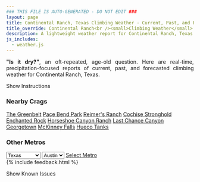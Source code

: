 ```yaml
---
### THIS FILE IS AUTO-GENERATED - DO NOT EDIT ###
layout: page
title: Continental Ranch, Texas Climbing Weather - Current, Past, and Forecasted Report
title_override: Continental Ranch<br /><small>Climbing Weather</small>
description: A lightweight weather report for Continental Ranch, Texas. Optimized for slow internet connections.
js_includes:
  - weather.js
---
```


<section class="measure center lh-copy f5-ns f6 ph2 mv4" style="text-align: justify;">
<strong>"Is it dry?"</strong>, an oft-repeated, age-old question. Here are real-time,
precipitation-focused reports of current, past, and forecasted climbing weather for Continental Ranch, Texas.
</section>

<p id="settings-toggle" class="mw5 b center tc hover-light-red black-70 pointer">Show Instructions</p>
<section id="settings" class="overflow-hidden" style="display:none;">
    <div class="mv2 ph2 center">
        <div class="fn f6 tc pv2">
            <p class="measure lh-copy center"><strong>Show/hide hourly forecasts</strong> by clicking the desired day.</p>
            <hr class="mw5 p0 mv2 o-60 b0 bt b--light-red light-red bg-light-red">
            <p class="measure lh-copy center"><strong>Current and Past conditions</strong> are measured by the nearest weather station. <strong>Forecast conditions</strong> are calculated and polled separately.</p>
            <hr class="mw5 p0 mv2 o-60 b0 bt b--light-red light-red bg-light-red">
            <p class="measure lh-copy center"><strong>Having issues?</strong> Try <a id="clear-cache" class="no-underline relative fancy-link light-red hover-light-red" href="#">clearing the local cache</a>.</p>
            <hr class="mw5 p0 mv2 o-60 b0 bt b--light-red light-red bg-light-red">
            <p class="measure lh-copy center">Weather data sourced from <a class="no-underline fancy-link relative light-red" target="_blank" href="https://www.weather.gov/documentation/services-web-api">weather.gov</a>.</p>
        </div>
    </div>
</section>
<section id="weather" data-crag="continental-ranch-texas" class="mv4-ns mv3 ph2 center"></section>
<section id="nearby" class="tc lh-copy">
  <h3>Nearby Crags</h3>
<a class="nowrap no-underline fancy-link relative light-red mh3" href="/crags/the-greenbelt-texas-weather.html">The Greenbelt</a>
<a class="nowrap no-underline fancy-link relative light-red mh3" href="/crags/pace-bend-park-texas-weather.html">Pace Bend Park</a>
<a class="nowrap no-underline fancy-link relative light-red mh3" href="/crags/reimers-ranch-texas-weather.html">Reimer's Ranch</a>
<a class="nowrap no-underline fancy-link relative light-red mh3" href="/crags/cochise-stronghold-arizona-weather.html">Cochise Stronghold</a>
<a class="nowrap no-underline fancy-link relative light-red mh3" href="/crags/enchanted-rock-texas-weather.html">Enchanted Rock</a>
<a class="nowrap no-underline fancy-link relative light-red mh3" href="/crags/horseshoe-canyon-ranch-arkansas-weather.html">Horseshoe Canyon Ranch</a>
<a class="nowrap no-underline fancy-link relative light-red mh3" href="/crags/last-chance-canyon-new-mexico-weather.html">Last Chance Canyon</a>
<a class="nowrap no-underline fancy-link relative light-red mh3" href="/crags/georgetown-texas-weather.html">Georgetown</a>
<a class="nowrap no-underline fancy-link relative light-red mh3" href="/crags/mckinney-falls-texas-weather.html">McKinney Falls</a>
<a class="nowrap no-underline fancy-link relative light-red mh3" href="/crags/hueco-tanks-texas-weather.html">Hueco Tanks</a>
</section>
<section id="nearby" class="tc lh-copy">
  <h3>Other Metros</h3>
  <select class="ma1 bg-near-white pa2" id="stateSel">
    <option value="Texas" selected>Texas</option>
    <option value="Washington">Washington</option>
    <option value="Colorado">Colorado</option>
    <option value="Tennessee">Tennessee</option>
    <option value="Utah">Utah</option>
    <option value="California">California</option>
  </select>
  <select class="ma1 bg-near-white pa2" id="citySel">
    <option value="Austin" selected>Austin</option>
  </select>
  <a id="selectMetro" class="f6 link dim ph3 pv2 ma1 dib white bg-light-red" href="/crags/austin-texas-weather.html">Select Metro</a>
  <script>
    var states = [];
    states["Texas"] = "Austin"
    states["Washington"] = "Seattle"
    states["Colorado"] = "Denver"
    states["Tennessee"] = "Nashville"
    states["Utah"] = "Salt Lake City"
    states["California"] = "San Francisco|Los Angeles"
  </script>
</section>
{% include feedback.html %}
<p id="issues-toggle" class="mw5 b center tc hover-light-red black-70 pointer">Show Known Issues</p>
<section id="issues" class="overflow-hidden tc f6">
</section>

<script>
  var weekly_EWX_14_74 = {"updated":"2021-09-07T07:04:19+00:00","units":"us","forecastGenerator":"BaselineForecastGenerator","generatedAt":"2021-09-07T08:42:57+00:00","updateTime":"2021-09-07T07:04:19+00:00","validTimes":"2021-09-07T01:00:00+00:00/P8DT6H","elevation":{"value":405.0792,"unitCode":"unit:m"},"periods":[{"number":1,"name":"Overnight","startTime":"2021-09-07T03:00:00-05:00","endTime":"2021-09-07T06:00:00-05:00","isDaytime":false,"temperature":74,"temperatureUnit":"F","temperatureTrend":null,"windSpeed":"5 mph","windDirection":"SE","icon":"https://api.weather.gov/icons/land/night/sct?size=medium","shortForecast":"Partly Cloudy","detailedForecast":"Partly cloudy, with a low around 74. Southeast wind around 5 mph."},{"number":2,"name":"Tuesday","startTime":"2021-09-07T06:00:00-05:00","endTime":"2021-09-07T18:00:00-05:00","isDaytime":true,"temperature":100,"temperatureUnit":"F","temperatureTrend":null,"windSpeed":"5 to 10 mph","windDirection":"SE","icon":"https://api.weather.gov/icons/land/day/hot?size=medium","shortForecast":"Mostly Sunny","detailedForecast":"Mostly sunny, with a high near 100. Southeast wind 5 to 10 mph."},{"number":3,"name":"Tuesday Night","startTime":"2021-09-07T18:00:00-05:00","endTime":"2021-09-08T06:00:00-05:00","isDaytime":false,"temperature":75,"temperatureUnit":"F","temperatureTrend":"rising","windSpeed":"5 to 10 mph","windDirection":"ESE","icon":"https://api.weather.gov/icons/land/night/sct?size=medium","shortForecast":"Partly Cloudy","detailedForecast":"Partly cloudy. Low around 75, with temperatures rising to around 80 overnight. East southeast wind 5 to 10 mph."},{"number":4,"name":"Wednesday","startTime":"2021-09-08T06:00:00-05:00","endTime":"2021-09-08T18:00:00-05:00","isDaytime":true,"temperature":100,"temperatureUnit":"F","temperatureTrend":null,"windSpeed":"5 to 10 mph","windDirection":"ESE","icon":"https://api.weather.gov/icons/land/day/hot?size=medium","shortForecast":"Mostly Sunny","detailedForecast":"Mostly sunny, with a high near 100. East southeast wind 5 to 10 mph."},{"number":5,"name":"Wednesday Night","startTime":"2021-09-08T18:00:00-05:00","endTime":"2021-09-09T06:00:00-05:00","isDaytime":false,"temperature":73,"temperatureUnit":"F","temperatureTrend":null,"windSpeed":"5 to 10 mph","windDirection":"E","icon":"https://api.weather.gov/icons/land/night/few?size=medium","shortForecast":"Mostly Clear","detailedForecast":"Mostly clear, with a low around 73. East wind 5 to 10 mph."},{"number":6,"name":"Thursday","startTime":"2021-09-09T06:00:00-05:00","endTime":"2021-09-09T18:00:00-05:00","isDaytime":true,"temperature":101,"temperatureUnit":"F","temperatureTrend":null,"windSpeed":"5 mph","windDirection":"E","icon":"https://api.weather.gov/icons/land/day/hot?size=medium","shortForecast":"Sunny","detailedForecast":"Sunny, with a high near 101. East wind around 5 mph."},{"number":7,"name":"Thursday Night","startTime":"2021-09-09T18:00:00-05:00","endTime":"2021-09-10T06:00:00-05:00","isDaytime":false,"temperature":72,"temperatureUnit":"F","temperatureTrend":null,"windSpeed":"5 mph","windDirection":"SE","icon":"https://api.weather.gov/icons/land/night/skc?size=medium","shortForecast":"Clear","detailedForecast":"Clear, with a low around 72. Southeast wind around 5 mph."},{"number":8,"name":"Friday","startTime":"2021-09-10T06:00:00-05:00","endTime":"2021-09-10T18:00:00-05:00","isDaytime":true,"temperature":101,"temperatureUnit":"F","temperatureTrend":null,"windSpeed":"5 to 10 mph","windDirection":"SE","icon":"https://api.weather.gov/icons/land/day/hot?size=medium","shortForecast":"Sunny","detailedForecast":"Sunny, with a high near 101. Southeast wind 5 to 10 mph."},{"number":9,"name":"Friday Night","startTime":"2021-09-10T18:00:00-05:00","endTime":"2021-09-11T06:00:00-05:00","isDaytime":false,"temperature":72,"temperatureUnit":"F","temperatureTrend":null,"windSpeed":"5 to 10 mph","windDirection":"SE","icon":"https://api.weather.gov/icons/land/night/skc?size=medium","shortForecast":"Clear","detailedForecast":"Clear, with a low around 72. Southeast wind 5 to 10 mph."},{"number":10,"name":"Saturday","startTime":"2021-09-11T06:00:00-05:00","endTime":"2021-09-11T18:00:00-05:00","isDaytime":true,"temperature":100,"temperatureUnit":"F","temperatureTrend":null,"windSpeed":"10 to 15 mph","windDirection":"SE","icon":"https://api.weather.gov/icons/land/day/hot?size=medium","shortForecast":"Sunny","detailedForecast":"Sunny, with a high near 100."},{"number":11,"name":"Saturday Night","startTime":"2021-09-11T18:00:00-05:00","endTime":"2021-09-12T06:00:00-05:00","isDaytime":false,"temperature":72,"temperatureUnit":"F","temperatureTrend":null,"windSpeed":"10 to 15 mph","windDirection":"SE","icon":"https://api.weather.gov/icons/land/night/skc?size=medium","shortForecast":"Clear","detailedForecast":"Clear, with a low around 72."},{"number":12,"name":"Sunday","startTime":"2021-09-12T06:00:00-05:00","endTime":"2021-09-12T18:00:00-05:00","isDaytime":true,"temperature":97,"temperatureUnit":"F","temperatureTrend":null,"windSpeed":"10 mph","windDirection":"SE","icon":"https://api.weather.gov/icons/land/day/skc?size=medium","shortForecast":"Sunny","detailedForecast":"Sunny, with a high near 97."},{"number":13,"name":"Sunday Night","startTime":"2021-09-12T18:00:00-05:00","endTime":"2021-09-13T06:00:00-05:00","isDaytime":false,"temperature":73,"temperatureUnit":"F","temperatureTrend":null,"windSpeed":"10 to 15 mph","windDirection":"SE","icon":"https://api.weather.gov/icons/land/night/few?size=medium","shortForecast":"Mostly Clear","detailedForecast":"Mostly clear, with a low around 73."},{"number":14,"name":"Monday","startTime":"2021-09-13T06:00:00-05:00","endTime":"2021-09-13T18:00:00-05:00","isDaytime":true,"temperature":95,"temperatureUnit":"F","temperatureTrend":null,"windSpeed":"5 to 15 mph","windDirection":"SE","icon":"https://api.weather.gov/icons/land/day/few?size=medium","shortForecast":"Sunny","detailedForecast":"Sunny, with a high near 95."}]}
  var hourly_EWX_14_74 = {"@context":["https://geojson.org/geojson-ld/geojson-context.jsonld",{"@version":"1.1","wx":"https://api.weather.gov/ontology#","geo":"http://www.opengis.net/ont/geosparql#","unit":"http://codes.wmo.int/common/unit/","@vocab":"https://api.weather.gov/ontology#"}],"type":"Feature","geometry":{"type":"Polygon","coordinates":[[[-101.4416929,29.8089287],[-101.4404477,29.7862003],[-101.414287,29.787277500000002],[-101.41552730000001,29.810006],[-101.4416929,29.8089287]]]},"properties":{"updated":"2021-09-07T07:04:19+00:00","units":"us","forecastGenerator":"HourlyForecastGenerator","generatedAt":"2021-09-07T08:42:58+00:00","updateTime":"2021-09-07T07:04:19+00:00","validTimes":"2021-09-07T01:00:00+00:00/P8DT6H","elevation":{"value":405.0792,"unitCode":"unit:m"},"periods":[{"number":1,"name":"","startTime":"2021-09-07T03:00:00-05:00","endTime":"2021-09-07T04:00:00-05:00","isDaytime":false,"temperature":79,"temperatureUnit":"F","temperatureTrend":null,"windSpeed":"5 mph","windDirection":"SE","icon":"https://api.weather.gov/icons/land/night/sct?size=small","shortForecast":"Partly Cloudy","detailedForecast":""},{"number":2,"name":"","startTime":"2021-09-07T04:00:00-05:00","endTime":"2021-09-07T05:00:00-05:00","isDaytime":false,"temperature":78,"temperatureUnit":"F","temperatureTrend":null,"windSpeed":"5 mph","windDirection":"SE","icon":"https://api.weather.gov/icons/land/night/sct?size=small","shortForecast":"Partly Cloudy","detailedForecast":""},{"number":3,"name":"","startTime":"2021-09-07T05:00:00-05:00","endTime":"2021-09-07T06:00:00-05:00","isDaytime":false,"temperature":76,"temperatureUnit":"F","temperatureTrend":null,"windSpeed":"5 mph","windDirection":"ESE","icon":"https://api.weather.gov/icons/land/night/sct?size=small","shortForecast":"Partly Cloudy","detailedForecast":""},{"number":4,"name":"","startTime":"2021-09-07T06:00:00-05:00","endTime":"2021-09-07T07:00:00-05:00","isDaytime":true,"temperature":75,"temperatureUnit":"F","temperatureTrend":null,"windSpeed":"5 mph","windDirection":"E","icon":"https://api.weather.gov/icons/land/day/sct?size=small","shortForecast":"Mostly Sunny","detailedForecast":""},{"number":5,"name":"","startTime":"2021-09-07T07:00:00-05:00","endTime":"2021-09-07T08:00:00-05:00","isDaytime":true,"temperature":75,"temperatureUnit":"F","temperatureTrend":null,"windSpeed":"5 mph","windDirection":"E","icon":"https://api.weather.gov/icons/land/day/sct?size=small","shortForecast":"Mostly Sunny","detailedForecast":""},{"number":6,"name":"","startTime":"2021-09-07T08:00:00-05:00","endTime":"2021-09-07T09:00:00-05:00","isDaytime":true,"temperature":74,"temperatureUnit":"F","temperatureTrend":null,"windSpeed":"5 mph","windDirection":"E","icon":"https://api.weather.gov/icons/land/day/sct?size=small","shortForecast":"Mostly Sunny","detailedForecast":""},{"number":7,"name":"","startTime":"2021-09-07T09:00:00-05:00","endTime":"2021-09-07T10:00:00-05:00","isDaytime":true,"temperature":78,"temperatureUnit":"F","temperatureTrend":null,"windSpeed":"10 mph","windDirection":"SE","icon":"https://api.weather.gov/icons/land/day/sct?size=small","shortForecast":"Mostly Sunny","detailedForecast":""},{"number":8,"name":"","startTime":"2021-09-07T10:00:00-05:00","endTime":"2021-09-07T11:00:00-05:00","isDaytime":true,"temperature":84,"temperatureUnit":"F","temperatureTrend":null,"windSpeed":"5 mph","windDirection":"SE","icon":"https://api.weather.gov/icons/land/day/sct?size=small","shortForecast":"Mostly Sunny","detailedForecast":""},{"number":9,"name":"","startTime":"2021-09-07T11:00:00-05:00","endTime":"2021-09-07T12:00:00-05:00","isDaytime":true,"temperature":87,"temperatureUnit":"F","temperatureTrend":null,"windSpeed":"5 mph","windDirection":"SSE","icon":"https://api.weather.gov/icons/land/day/sct?size=small","shortForecast":"Mostly Sunny","detailedForecast":""},{"number":10,"name":"","startTime":"2021-09-07T12:00:00-05:00","endTime":"2021-09-07T13:00:00-05:00","isDaytime":true,"temperature":91,"temperatureUnit":"F","temperatureTrend":null,"windSpeed":"5 mph","windDirection":"SSE","icon":"https://api.weather.gov/icons/land/day/few?size=small","shortForecast":"Sunny","detailedForecast":""},{"number":11,"name":"","startTime":"2021-09-07T13:00:00-05:00","endTime":"2021-09-07T14:00:00-05:00","isDaytime":true,"temperature":94,"temperatureUnit":"F","temperatureTrend":null,"windSpeed":"10 mph","windDirection":"SSE","icon":"https://api.weather.gov/icons/land/day/few?size=small","shortForecast":"Sunny","detailedForecast":""},{"number":12,"name":"","startTime":"2021-09-07T14:00:00-05:00","endTime":"2021-09-07T15:00:00-05:00","isDaytime":true,"temperature":97,"temperatureUnit":"F","temperatureTrend":null,"windSpeed":"10 mph","windDirection":"SE","icon":"https://api.weather.gov/icons/land/day/few?size=small","shortForecast":"Sunny","detailedForecast":""},{"number":13,"name":"","startTime":"2021-09-07T15:00:00-05:00","endTime":"2021-09-07T16:00:00-05:00","isDaytime":true,"temperature":98,"temperatureUnit":"F","temperatureTrend":null,"windSpeed":"10 mph","windDirection":"SE","icon":"https://api.weather.gov/icons/land/day/sct?size=small","shortForecast":"Mostly Sunny","detailedForecast":""},{"number":14,"name":"","startTime":"2021-09-07T16:00:00-05:00","endTime":"2021-09-07T17:00:00-05:00","isDaytime":true,"temperature":99,"temperatureUnit":"F","temperatureTrend":null,"windSpeed":"10 mph","windDirection":"SE","icon":"https://api.weather.gov/icons/land/day/hot?size=small","shortForecast":"Mostly Sunny","detailedForecast":""},{"number":15,"name":"","startTime":"2021-09-07T17:00:00-05:00","endTime":"2021-09-07T18:00:00-05:00","isDaytime":true,"temperature":98,"temperatureUnit":"F","temperatureTrend":null,"windSpeed":"10 mph","windDirection":"SE","icon":"https://api.weather.gov/icons/land/day/few?size=small","shortForecast":"Sunny","detailedForecast":""},{"number":16,"name":"","startTime":"2021-09-07T18:00:00-05:00","endTime":"2021-09-07T19:00:00-05:00","isDaytime":false,"temperature":98,"temperatureUnit":"F","temperatureTrend":null,"windSpeed":"10 mph","windDirection":"SE","icon":"https://api.weather.gov/icons/land/night/few?size=small","shortForecast":"Mostly Clear","detailedForecast":""},{"number":17,"name":"","startTime":"2021-09-07T19:00:00-05:00","endTime":"2021-09-07T20:00:00-05:00","isDaytime":false,"temperature":97,"temperatureUnit":"F","temperatureTrend":null,"windSpeed":"10 mph","windDirection":"SE","icon":"https://api.weather.gov/icons/land/night/sct?size=small","shortForecast":"Partly Cloudy","detailedForecast":""},{"number":18,"name":"","startTime":"2021-09-07T20:00:00-05:00","endTime":"2021-09-07T21:00:00-05:00","isDaytime":false,"temperature":95,"temperatureUnit":"F","temperatureTrend":null,"windSpeed":"10 mph","windDirection":"ESE","icon":"https://api.weather.gov/icons/land/night/sct?size=small","shortForecast":"Partly Cloudy","detailedForecast":""},{"number":19,"name":"","startTime":"2021-09-07T21:00:00-05:00","endTime":"2021-09-07T22:00:00-05:00","isDaytime":false,"temperature":92,"temperatureUnit":"F","temperatureTrend":null,"windSpeed":"5 mph","windDirection":"E","icon":"https://api.weather.gov/icons/land/night/sct?size=small","shortForecast":"Partly Cloudy","detailedForecast":""},{"number":20,"name":"","startTime":"2021-09-07T22:00:00-05:00","endTime":"2021-09-07T23:00:00-05:00","isDaytime":false,"temperature":91,"temperatureUnit":"F","temperatureTrend":null,"windSpeed":"5 mph","windDirection":"ESE","icon":"https://api.weather.gov/icons/land/night/sct?size=small","shortForecast":"Partly Cloudy","detailedForecast":""},{"number":21,"name":"","startTime":"2021-09-07T23:00:00-05:00","endTime":"2021-09-08T00:00:00-05:00","isDaytime":false,"temperature":89,"temperatureUnit":"F","temperatureTrend":null,"windSpeed":"5 mph","windDirection":"SE","icon":"https://api.weather.gov/icons/land/night/sct?size=small","shortForecast":"Partly Cloudy","detailedForecast":""},{"number":22,"name":"","startTime":"2021-09-08T00:00:00-05:00","endTime":"2021-09-08T01:00:00-05:00","isDaytime":false,"temperature":87,"temperatureUnit":"F","temperatureTrend":null,"windSpeed":"5 mph","windDirection":"ESE","icon":"https://api.weather.gov/icons/land/night/sct?size=small","shortForecast":"Partly Cloudy","detailedForecast":""},{"number":23,"name":"","startTime":"2021-09-08T01:00:00-05:00","endTime":"2021-09-08T02:00:00-05:00","isDaytime":false,"temperature":86,"temperatureUnit":"F","temperatureTrend":null,"windSpeed":"5 mph","windDirection":"ESE","icon":"https://api.weather.gov/icons/land/night/sct?size=small","shortForecast":"Partly Cloudy","detailedForecast":""},{"number":24,"name":"","startTime":"2021-09-08T02:00:00-05:00","endTime":"2021-09-08T03:00:00-05:00","isDaytime":false,"temperature":84,"temperatureUnit":"F","temperatureTrend":null,"windSpeed":"5 mph","windDirection":"ESE","icon":"https://api.weather.gov/icons/land/night/sct?size=small","shortForecast":"Partly Cloudy","detailedForecast":""},{"number":25,"name":"","startTime":"2021-09-08T03:00:00-05:00","endTime":"2021-09-08T04:00:00-05:00","isDaytime":false,"temperature":82,"temperatureUnit":"F","temperatureTrend":null,"windSpeed":"5 mph","windDirection":"ESE","icon":"https://api.weather.gov/icons/land/night/sct?size=small","shortForecast":"Partly Cloudy","detailedForecast":""},{"number":26,"name":"","startTime":"2021-09-08T04:00:00-05:00","endTime":"2021-09-08T05:00:00-05:00","isDaytime":false,"temperature":81,"temperatureUnit":"F","temperatureTrend":null,"windSpeed":"5 mph","windDirection":"E","icon":"https://api.weather.gov/icons/land/night/sct?size=small","shortForecast":"Partly Cloudy","detailedForecast":""},{"number":27,"name":"","startTime":"2021-09-08T05:00:00-05:00","endTime":"2021-09-08T06:00:00-05:00","isDaytime":false,"temperature":80,"temperatureUnit":"F","temperatureTrend":null,"windSpeed":"5 mph","windDirection":"E","icon":"https://api.weather.gov/icons/land/night/sct?size=small","shortForecast":"Partly Cloudy","detailedForecast":""},{"number":28,"name":"","startTime":"2021-09-08T06:00:00-05:00","endTime":"2021-09-08T07:00:00-05:00","isDaytime":true,"temperature":78,"temperatureUnit":"F","temperatureTrend":null,"windSpeed":"5 mph","windDirection":"E","icon":"https://api.weather.gov/icons/land/day/bkn?size=small","shortForecast":"Partly Sunny","detailedForecast":""},{"number":29,"name":"","startTime":"2021-09-08T07:00:00-05:00","endTime":"2021-09-08T08:00:00-05:00","isDaytime":true,"temperature":77,"temperatureUnit":"F","temperatureTrend":null,"windSpeed":"5 mph","windDirection":"E","icon":"https://api.weather.gov/icons/land/day/bkn?size=small","shortForecast":"Partly Sunny","detailedForecast":""},{"number":30,"name":"","startTime":"2021-09-08T08:00:00-05:00","endTime":"2021-09-08T09:00:00-05:00","isDaytime":true,"temperature":76,"temperatureUnit":"F","temperatureTrend":null,"windSpeed":"5 mph","windDirection":"E","icon":"https://api.weather.gov/icons/land/day/bkn?size=small","shortForecast":"Partly Sunny","detailedForecast":""},{"number":31,"name":"","startTime":"2021-09-08T09:00:00-05:00","endTime":"2021-09-08T10:00:00-05:00","isDaytime":true,"temperature":80,"temperatureUnit":"F","temperatureTrend":null,"windSpeed":"5 mph","windDirection":"ESE","icon":"https://api.weather.gov/icons/land/day/sct?size=small","shortForecast":"Mostly Sunny","detailedForecast":""},{"number":32,"name":"","startTime":"2021-09-08T10:00:00-05:00","endTime":"2021-09-08T11:00:00-05:00","isDaytime":true,"temperature":86,"temperatureUnit":"F","temperatureTrend":null,"windSpeed":"5 mph","windDirection":"SE","icon":"https://api.weather.gov/icons/land/day/few?size=small","shortForecast":"Sunny","detailedForecast":""},{"number":33,"name":"","startTime":"2021-09-08T11:00:00-05:00","endTime":"2021-09-08T12:00:00-05:00","isDaytime":true,"temperature":90,"temperatureUnit":"F","temperatureTrend":null,"windSpeed":"5 mph","windDirection":"SE","icon":"https://api.weather.gov/icons/land/day/few?size=small","shortForecast":"Sunny","detailedForecast":""},{"number":34,"name":"","startTime":"2021-09-08T12:00:00-05:00","endTime":"2021-09-08T13:00:00-05:00","isDaytime":true,"temperature":93,"temperatureUnit":"F","temperatureTrend":null,"windSpeed":"5 mph","windDirection":"E","icon":"https://api.weather.gov/icons/land/day/few?size=small","shortForecast":"Sunny","detailedForecast":""},{"number":35,"name":"","startTime":"2021-09-08T13:00:00-05:00","endTime":"2021-09-08T14:00:00-05:00","isDaytime":true,"temperature":95,"temperatureUnit":"F","temperatureTrend":null,"windSpeed":"5 mph","windDirection":"E","icon":"https://api.weather.gov/icons/land/day/few?size=small","shortForecast":"Sunny","detailedForecast":""},{"number":36,"name":"","startTime":"2021-09-08T14:00:00-05:00","endTime":"2021-09-08T15:00:00-05:00","isDaytime":true,"temperature":97,"temperatureUnit":"F","temperatureTrend":null,"windSpeed":"5 mph","windDirection":"E","icon":"https://api.weather.gov/icons/land/day/few?size=small","shortForecast":"Sunny","detailedForecast":""},{"number":37,"name":"","startTime":"2021-09-08T15:00:00-05:00","endTime":"2021-09-08T16:00:00-05:00","isDaytime":true,"temperature":99,"temperatureUnit":"F","temperatureTrend":null,"windSpeed":"5 mph","windDirection":"E","icon":"https://api.weather.gov/icons/land/day/hot?size=small","shortForecast":"Sunny","detailedForecast":""},{"number":38,"name":"","startTime":"2021-09-08T16:00:00-05:00","endTime":"2021-09-08T17:00:00-05:00","isDaytime":true,"temperature":99,"temperatureUnit":"F","temperatureTrend":null,"windSpeed":"10 mph","windDirection":"E","icon":"https://api.weather.gov/icons/land/day/hot?size=small","shortForecast":"Sunny","detailedForecast":""},{"number":39,"name":"","startTime":"2021-09-08T17:00:00-05:00","endTime":"2021-09-08T18:00:00-05:00","isDaytime":true,"temperature":99,"temperatureUnit":"F","temperatureTrend":null,"windSpeed":"10 mph","windDirection":"E","icon":"https://api.weather.gov/icons/land/day/hot?size=small","shortForecast":"Sunny","detailedForecast":""},{"number":40,"name":"","startTime":"2021-09-08T18:00:00-05:00","endTime":"2021-09-08T19:00:00-05:00","isDaytime":false,"temperature":98,"temperatureUnit":"F","temperatureTrend":null,"windSpeed":"10 mph","windDirection":"E","icon":"https://api.weather.gov/icons/land/night/sct?size=small","shortForecast":"Partly Cloudy","detailedForecast":""},{"number":41,"name":"","startTime":"2021-09-08T19:00:00-05:00","endTime":"2021-09-08T20:00:00-05:00","isDaytime":false,"temperature":97,"temperatureUnit":"F","temperatureTrend":null,"windSpeed":"10 mph","windDirection":"E","icon":"https://api.weather.gov/icons/land/night/few?size=small","shortForecast":"Mostly Clear","detailedForecast":""},{"number":42,"name":"","startTime":"2021-09-08T20:00:00-05:00","endTime":"2021-09-08T21:00:00-05:00","isDaytime":false,"temperature":95,"temperatureUnit":"F","temperatureTrend":null,"windSpeed":"5 mph","windDirection":"E","icon":"https://api.weather.gov/icons/land/night/few?size=small","shortForecast":"Mostly Clear","detailedForecast":""},{"number":43,"name":"","startTime":"2021-09-08T21:00:00-05:00","endTime":"2021-09-08T22:00:00-05:00","isDaytime":false,"temperature":92,"temperatureUnit":"F","temperatureTrend":null,"windSpeed":"5 mph","windDirection":"ESE","icon":"https://api.weather.gov/icons/land/night/few?size=small","shortForecast":"Mostly Clear","detailedForecast":""},{"number":44,"name":"","startTime":"2021-09-08T22:00:00-05:00","endTime":"2021-09-08T23:00:00-05:00","isDaytime":false,"temperature":90,"temperatureUnit":"F","temperatureTrend":null,"windSpeed":"5 mph","windDirection":"ESE","icon":"https://api.weather.gov/icons/land/night/few?size=small","shortForecast":"Mostly Clear","detailedForecast":""},{"number":45,"name":"","startTime":"2021-09-08T23:00:00-05:00","endTime":"2021-09-09T00:00:00-05:00","isDaytime":false,"temperature":88,"temperatureUnit":"F","temperatureTrend":null,"windSpeed":"5 mph","windDirection":"ESE","icon":"https://api.weather.gov/icons/land/night/few?size=small","shortForecast":"Mostly Clear","detailedForecast":""},{"number":46,"name":"","startTime":"2021-09-09T00:00:00-05:00","endTime":"2021-09-09T01:00:00-05:00","isDaytime":false,"temperature":86,"temperatureUnit":"F","temperatureTrend":null,"windSpeed":"5 mph","windDirection":"E","icon":"https://api.weather.gov/icons/land/night/few?size=small","shortForecast":"Mostly Clear","detailedForecast":""},{"number":47,"name":"","startTime":"2021-09-09T01:00:00-05:00","endTime":"2021-09-09T02:00:00-05:00","isDaytime":false,"temperature":85,"temperatureUnit":"F","temperatureTrend":null,"windSpeed":"5 mph","windDirection":"E","icon":"https://api.weather.gov/icons/land/night/few?size=small","shortForecast":"Mostly Clear","detailedForecast":""},{"number":48,"name":"","startTime":"2021-09-09T02:00:00-05:00","endTime":"2021-09-09T03:00:00-05:00","isDaytime":false,"temperature":83,"temperatureUnit":"F","temperatureTrend":null,"windSpeed":"5 mph","windDirection":"E","icon":"https://api.weather.gov/icons/land/night/few?size=small","shortForecast":"Mostly Clear","detailedForecast":""},{"number":49,"name":"","startTime":"2021-09-09T03:00:00-05:00","endTime":"2021-09-09T04:00:00-05:00","isDaytime":false,"temperature":81,"temperatureUnit":"F","temperatureTrend":null,"windSpeed":"5 mph","windDirection":"E","icon":"https://api.weather.gov/icons/land/night/few?size=small","shortForecast":"Mostly Clear","detailedForecast":""},{"number":50,"name":"","startTime":"2021-09-09T04:00:00-05:00","endTime":"2021-09-09T05:00:00-05:00","isDaytime":false,"temperature":79,"temperatureUnit":"F","temperatureTrend":null,"windSpeed":"5 mph","windDirection":"E","icon":"https://api.weather.gov/icons/land/night/few?size=small","shortForecast":"Mostly Clear","detailedForecast":""},{"number":51,"name":"","startTime":"2021-09-09T05:00:00-05:00","endTime":"2021-09-09T06:00:00-05:00","isDaytime":false,"temperature":77,"temperatureUnit":"F","temperatureTrend":null,"windSpeed":"5 mph","windDirection":"E","icon":"https://api.weather.gov/icons/land/night/few?size=small","shortForecast":"Mostly Clear","detailedForecast":""},{"number":52,"name":"","startTime":"2021-09-09T06:00:00-05:00","endTime":"2021-09-09T07:00:00-05:00","isDaytime":true,"temperature":75,"temperatureUnit":"F","temperatureTrend":null,"windSpeed":"5 mph","windDirection":"E","icon":"https://api.weather.gov/icons/land/day/few?size=small","shortForecast":"Sunny","detailedForecast":""},{"number":53,"name":"","startTime":"2021-09-09T07:00:00-05:00","endTime":"2021-09-09T08:00:00-05:00","isDaytime":true,"temperature":74,"temperatureUnit":"F","temperatureTrend":null,"windSpeed":"5 mph","windDirection":"ENE","icon":"https://api.weather.gov/icons/land/day/few?size=small","shortForecast":"Sunny","detailedForecast":""},{"number":54,"name":"","startTime":"2021-09-09T08:00:00-05:00","endTime":"2021-09-09T09:00:00-05:00","isDaytime":true,"temperature":75,"temperatureUnit":"F","temperatureTrend":null,"windSpeed":"5 mph","windDirection":"E","icon":"https://api.weather.gov/icons/land/day/few?size=small","shortForecast":"Sunny","detailedForecast":""},{"number":55,"name":"","startTime":"2021-09-09T09:00:00-05:00","endTime":"2021-09-09T10:00:00-05:00","isDaytime":true,"temperature":79,"temperatureUnit":"F","temperatureTrend":null,"windSpeed":"5 mph","windDirection":"E","icon":"https://api.weather.gov/icons/land/day/skc?size=small","shortForecast":"Sunny","detailedForecast":""},{"number":56,"name":"","startTime":"2021-09-09T10:00:00-05:00","endTime":"2021-09-09T11:00:00-05:00","isDaytime":true,"temperature":82,"temperatureUnit":"F","temperatureTrend":null,"windSpeed":"5 mph","windDirection":"E","icon":"https://api.weather.gov/icons/land/day/skc?size=small","shortForecast":"Sunny","detailedForecast":""},{"number":57,"name":"","startTime":"2021-09-09T11:00:00-05:00","endTime":"2021-09-09T12:00:00-05:00","isDaytime":true,"temperature":87,"temperatureUnit":"F","temperatureTrend":null,"windSpeed":"5 mph","windDirection":"ESE","icon":"https://api.weather.gov/icons/land/day/skc?size=small","shortForecast":"Sunny","detailedForecast":""},{"number":58,"name":"","startTime":"2021-09-09T12:00:00-05:00","endTime":"2021-09-09T13:00:00-05:00","isDaytime":true,"temperature":92,"temperatureUnit":"F","temperatureTrend":null,"windSpeed":"5 mph","windDirection":"ESE","icon":"https://api.weather.gov/icons/land/day/skc?size=small","shortForecast":"Sunny","detailedForecast":""},{"number":59,"name":"","startTime":"2021-09-09T13:00:00-05:00","endTime":"2021-09-09T14:00:00-05:00","isDaytime":true,"temperature":96,"temperatureUnit":"F","temperatureTrend":null,"windSpeed":"5 mph","windDirection":"ESE","icon":"https://api.weather.gov/icons/land/day/skc?size=small","shortForecast":"Sunny","detailedForecast":""},{"number":60,"name":"","startTime":"2021-09-09T14:00:00-05:00","endTime":"2021-09-09T15:00:00-05:00","isDaytime":true,"temperature":99,"temperatureUnit":"F","temperatureTrend":null,"windSpeed":"5 mph","windDirection":"ESE","icon":"https://api.weather.gov/icons/land/day/hot?size=small","shortForecast":"Sunny","detailedForecast":""},{"number":61,"name":"","startTime":"2021-09-09T15:00:00-05:00","endTime":"2021-09-09T16:00:00-05:00","isDaytime":true,"temperature":100,"temperatureUnit":"F","temperatureTrend":null,"windSpeed":"5 mph","windDirection":"ESE","icon":"https://api.weather.gov/icons/land/day/hot?size=small","shortForecast":"Sunny","detailedForecast":""},{"number":62,"name":"","startTime":"2021-09-09T16:00:00-05:00","endTime":"2021-09-09T17:00:00-05:00","isDaytime":true,"temperature":100,"temperatureUnit":"F","temperatureTrend":null,"windSpeed":"5 mph","windDirection":"ESE","icon":"https://api.weather.gov/icons/land/day/hot?size=small","shortForecast":"Sunny","detailedForecast":""},{"number":63,"name":"","startTime":"2021-09-09T17:00:00-05:00","endTime":"2021-09-09T18:00:00-05:00","isDaytime":true,"temperature":101,"temperatureUnit":"F","temperatureTrend":null,"windSpeed":"5 mph","windDirection":"ESE","icon":"https://api.weather.gov/icons/land/day/hot?size=small","shortForecast":"Sunny","detailedForecast":""},{"number":64,"name":"","startTime":"2021-09-09T18:00:00-05:00","endTime":"2021-09-09T19:00:00-05:00","isDaytime":false,"temperature":100,"temperatureUnit":"F","temperatureTrend":null,"windSpeed":"5 mph","windDirection":"ESE","icon":"https://api.weather.gov/icons/land/night/skc?size=small","shortForecast":"Clear","detailedForecast":""},{"number":65,"name":"","startTime":"2021-09-09T19:00:00-05:00","endTime":"2021-09-09T20:00:00-05:00","isDaytime":false,"temperature":98,"temperatureUnit":"F","temperatureTrend":null,"windSpeed":"5 mph","windDirection":"ESE","icon":"https://api.weather.gov/icons/land/night/skc?size=small","shortForecast":"Clear","detailedForecast":""},{"number":66,"name":"","startTime":"2021-09-09T20:00:00-05:00","endTime":"2021-09-09T21:00:00-05:00","isDaytime":false,"temperature":96,"temperatureUnit":"F","temperatureTrend":null,"windSpeed":"5 mph","windDirection":"ESE","icon":"https://api.weather.gov/icons/land/night/skc?size=small","shortForecast":"Clear","detailedForecast":""},{"number":67,"name":"","startTime":"2021-09-09T21:00:00-05:00","endTime":"2021-09-09T22:00:00-05:00","isDaytime":false,"temperature":94,"temperatureUnit":"F","temperatureTrend":null,"windSpeed":"5 mph","windDirection":"ESE","icon":"https://api.weather.gov/icons/land/night/skc?size=small","shortForecast":"Clear","detailedForecast":""},{"number":68,"name":"","startTime":"2021-09-09T22:00:00-05:00","endTime":"2021-09-09T23:00:00-05:00","isDaytime":false,"temperature":91,"temperatureUnit":"F","temperatureTrend":null,"windSpeed":"5 mph","windDirection":"ESE","icon":"https://api.weather.gov/icons/land/night/few?size=small","shortForecast":"Mostly Clear","detailedForecast":""},{"number":69,"name":"","startTime":"2021-09-09T23:00:00-05:00","endTime":"2021-09-10T00:00:00-05:00","isDaytime":false,"temperature":89,"temperatureUnit":"F","temperatureTrend":null,"windSpeed":"5 mph","windDirection":"ESE","icon":"https://api.weather.gov/icons/land/night/few?size=small","shortForecast":"Mostly Clear","detailedForecast":""},{"number":70,"name":"","startTime":"2021-09-10T00:00:00-05:00","endTime":"2021-09-10T01:00:00-05:00","isDaytime":false,"temperature":87,"temperatureUnit":"F","temperatureTrend":null,"windSpeed":"5 mph","windDirection":"SE","icon":"https://api.weather.gov/icons/land/night/skc?size=small","shortForecast":"Clear","detailedForecast":""},{"number":71,"name":"","startTime":"2021-09-10T01:00:00-05:00","endTime":"2021-09-10T02:00:00-05:00","isDaytime":false,"temperature":84,"temperatureUnit":"F","temperatureTrend":null,"windSpeed":"5 mph","windDirection":"SE","icon":"https://api.weather.gov/icons/land/night/skc?size=small","shortForecast":"Clear","detailedForecast":""},{"number":72,"name":"","startTime":"2021-09-10T02:00:00-05:00","endTime":"2021-09-10T03:00:00-05:00","isDaytime":false,"temperature":82,"temperatureUnit":"F","temperatureTrend":null,"windSpeed":"5 mph","windDirection":"SE","icon":"https://api.weather.gov/icons/land/night/skc?size=small","shortForecast":"Clear","detailedForecast":""},{"number":73,"name":"","startTime":"2021-09-10T03:00:00-05:00","endTime":"2021-09-10T04:00:00-05:00","isDaytime":false,"temperature":80,"temperatureUnit":"F","temperatureTrend":null,"windSpeed":"5 mph","windDirection":"SE","icon":"https://api.weather.gov/icons/land/night/skc?size=small","shortForecast":"Clear","detailedForecast":""},{"number":74,"name":"","startTime":"2021-09-10T04:00:00-05:00","endTime":"2021-09-10T05:00:00-05:00","isDaytime":false,"temperature":79,"temperatureUnit":"F","temperatureTrend":null,"windSpeed":"5 mph","windDirection":"SE","icon":"https://api.weather.gov/icons/land/night/skc?size=small","shortForecast":"Clear","detailedForecast":""},{"number":75,"name":"","startTime":"2021-09-10T05:00:00-05:00","endTime":"2021-09-10T06:00:00-05:00","isDaytime":false,"temperature":76,"temperatureUnit":"F","temperatureTrend":null,"windSpeed":"5 mph","windDirection":"SE","icon":"https://api.weather.gov/icons/land/night/skc?size=small","shortForecast":"Clear","detailedForecast":""},{"number":76,"name":"","startTime":"2021-09-10T06:00:00-05:00","endTime":"2021-09-10T07:00:00-05:00","isDaytime":true,"temperature":74,"temperatureUnit":"F","temperatureTrend":null,"windSpeed":"5 mph","windDirection":"ESE","icon":"https://api.weather.gov/icons/land/day/skc?size=small","shortForecast":"Sunny","detailedForecast":""},{"number":77,"name":"","startTime":"2021-09-10T07:00:00-05:00","endTime":"2021-09-10T08:00:00-05:00","isDaytime":true,"temperature":73,"temperatureUnit":"F","temperatureTrend":null,"windSpeed":"5 mph","windDirection":"ESE","icon":"https://api.weather.gov/icons/land/day/skc?size=small","shortForecast":"Sunny","detailedForecast":""},{"number":78,"name":"","startTime":"2021-09-10T08:00:00-05:00","endTime":"2021-09-10T09:00:00-05:00","isDaytime":true,"temperature":74,"temperatureUnit":"F","temperatureTrend":null,"windSpeed":"5 mph","windDirection":"ESE","icon":"https://api.weather.gov/icons/land/day/skc?size=small","shortForecast":"Sunny","detailedForecast":""},{"number":79,"name":"","startTime":"2021-09-10T09:00:00-05:00","endTime":"2021-09-10T10:00:00-05:00","isDaytime":true,"temperature":76,"temperatureUnit":"F","temperatureTrend":null,"windSpeed":"5 mph","windDirection":"SE","icon":"https://api.weather.gov/icons/land/day/skc?size=small","shortForecast":"Sunny","detailedForecast":""},{"number":80,"name":"","startTime":"2021-09-10T10:00:00-05:00","endTime":"2021-09-10T11:00:00-05:00","isDaytime":true,"temperature":80,"temperatureUnit":"F","temperatureTrend":null,"windSpeed":"5 mph","windDirection":"SE","icon":"https://api.weather.gov/icons/land/day/skc?size=small","shortForecast":"Sunny","detailedForecast":""},{"number":81,"name":"","startTime":"2021-09-10T11:00:00-05:00","endTime":"2021-09-10T12:00:00-05:00","isDaytime":true,"temperature":85,"temperatureUnit":"F","temperatureTrend":null,"windSpeed":"5 mph","windDirection":"SSE","icon":"https://api.weather.gov/icons/land/day/skc?size=small","shortForecast":"Sunny","detailedForecast":""},{"number":82,"name":"","startTime":"2021-09-10T12:00:00-05:00","endTime":"2021-09-10T13:00:00-05:00","isDaytime":true,"temperature":92,"temperatureUnit":"F","temperatureTrend":null,"windSpeed":"5 mph","windDirection":"SSE","icon":"https://api.weather.gov/icons/land/day/skc?size=small","shortForecast":"Sunny","detailedForecast":""},{"number":83,"name":"","startTime":"2021-09-10T13:00:00-05:00","endTime":"2021-09-10T14:00:00-05:00","isDaytime":true,"temperature":97,"temperatureUnit":"F","temperatureTrend":null,"windSpeed":"5 mph","windDirection":"SSE","icon":"https://api.weather.gov/icons/land/day/skc?size=small","shortForecast":"Sunny","detailedForecast":""},{"number":84,"name":"","startTime":"2021-09-10T14:00:00-05:00","endTime":"2021-09-10T15:00:00-05:00","isDaytime":true,"temperature":99,"temperatureUnit":"F","temperatureTrend":null,"windSpeed":"5 mph","windDirection":"SSE","icon":"https://api.weather.gov/icons/land/day/hot?size=small","shortForecast":"Sunny","detailedForecast":""},{"number":85,"name":"","startTime":"2021-09-10T15:00:00-05:00","endTime":"2021-09-10T16:00:00-05:00","isDaytime":true,"temperature":100,"temperatureUnit":"F","temperatureTrend":null,"windSpeed":"5 mph","windDirection":"SSE","icon":"https://api.weather.gov/icons/land/day/hot?size=small","shortForecast":"Sunny","detailedForecast":""},{"number":86,"name":"","startTime":"2021-09-10T16:00:00-05:00","endTime":"2021-09-10T17:00:00-05:00","isDaytime":true,"temperature":100,"temperatureUnit":"F","temperatureTrend":null,"windSpeed":"5 mph","windDirection":"SE","icon":"https://api.weather.gov/icons/land/day/hot?size=small","shortForecast":"Sunny","detailedForecast":""},{"number":87,"name":"","startTime":"2021-09-10T17:00:00-05:00","endTime":"2021-09-10T18:00:00-05:00","isDaytime":true,"temperature":101,"temperatureUnit":"F","temperatureTrend":null,"windSpeed":"10 mph","windDirection":"SE","icon":"https://api.weather.gov/icons/land/day/hot?size=small","shortForecast":"Sunny","detailedForecast":""},{"number":88,"name":"","startTime":"2021-09-10T18:00:00-05:00","endTime":"2021-09-10T19:00:00-05:00","isDaytime":false,"temperature":100,"temperatureUnit":"F","temperatureTrend":null,"windSpeed":"10 mph","windDirection":"SE","icon":"https://api.weather.gov/icons/land/night/skc?size=small","shortForecast":"Clear","detailedForecast":""},{"number":89,"name":"","startTime":"2021-09-10T19:00:00-05:00","endTime":"2021-09-10T20:00:00-05:00","isDaytime":false,"temperature":98,"temperatureUnit":"F","temperatureTrend":null,"windSpeed":"10 mph","windDirection":"SE","icon":"https://api.weather.gov/icons/land/night/skc?size=small","shortForecast":"Clear","detailedForecast":""},{"number":90,"name":"","startTime":"2021-09-10T20:00:00-05:00","endTime":"2021-09-10T21:00:00-05:00","isDaytime":false,"temperature":96,"temperatureUnit":"F","temperatureTrend":null,"windSpeed":"10 mph","windDirection":"SE","icon":"https://api.weather.gov/icons/land/night/skc?size=small","shortForecast":"Clear","detailedForecast":""},{"number":91,"name":"","startTime":"2021-09-10T21:00:00-05:00","endTime":"2021-09-10T22:00:00-05:00","isDaytime":false,"temperature":94,"temperatureUnit":"F","temperatureTrend":null,"windSpeed":"5 mph","windDirection":"SE","icon":"https://api.weather.gov/icons/land/night/skc?size=small","shortForecast":"Clear","detailedForecast":""},{"number":92,"name":"","startTime":"2021-09-10T22:00:00-05:00","endTime":"2021-09-10T23:00:00-05:00","isDaytime":false,"temperature":91,"temperatureUnit":"F","temperatureTrend":null,"windSpeed":"5 mph","windDirection":"SE","icon":"https://api.weather.gov/icons/land/night/skc?size=small","shortForecast":"Clear","detailedForecast":""},{"number":93,"name":"","startTime":"2021-09-10T23:00:00-05:00","endTime":"2021-09-11T00:00:00-05:00","isDaytime":false,"temperature":90,"temperatureUnit":"F","temperatureTrend":null,"windSpeed":"5 mph","windDirection":"SE","icon":"https://api.weather.gov/icons/land/night/skc?size=small","shortForecast":"Clear","detailedForecast":""},{"number":94,"name":"","startTime":"2021-09-11T00:00:00-05:00","endTime":"2021-09-11T01:00:00-05:00","isDaytime":false,"temperature":88,"temperatureUnit":"F","temperatureTrend":null,"windSpeed":"5 mph","windDirection":"SE","icon":"https://api.weather.gov/icons/land/night/skc?size=small","shortForecast":"Clear","detailedForecast":""},{"number":95,"name":"","startTime":"2021-09-11T01:00:00-05:00","endTime":"2021-09-11T02:00:00-05:00","isDaytime":false,"temperature":86,"temperatureUnit":"F","temperatureTrend":null,"windSpeed":"5 mph","windDirection":"SE","icon":"https://api.weather.gov/icons/land/night/skc?size=small","shortForecast":"Clear","detailedForecast":""},{"number":96,"name":"","startTime":"2021-09-11T02:00:00-05:00","endTime":"2021-09-11T03:00:00-05:00","isDaytime":false,"temperature":84,"temperatureUnit":"F","temperatureTrend":null,"windSpeed":"5 mph","windDirection":"SE","icon":"https://api.weather.gov/icons/land/night/skc?size=small","shortForecast":"Clear","detailedForecast":""},{"number":97,"name":"","startTime":"2021-09-11T03:00:00-05:00","endTime":"2021-09-11T04:00:00-05:00","isDaytime":false,"temperature":82,"temperatureUnit":"F","temperatureTrend":null,"windSpeed":"5 mph","windDirection":"SE","icon":"https://api.weather.gov/icons/land/night/skc?size=small","shortForecast":"Clear","detailedForecast":""},{"number":98,"name":"","startTime":"2021-09-11T04:00:00-05:00","endTime":"2021-09-11T05:00:00-05:00","isDaytime":false,"temperature":79,"temperatureUnit":"F","temperatureTrend":null,"windSpeed":"10 mph","windDirection":"SE","icon":"https://api.weather.gov/icons/land/night/skc?size=small","shortForecast":"Clear","detailedForecast":""},{"number":99,"name":"","startTime":"2021-09-11T05:00:00-05:00","endTime":"2021-09-11T06:00:00-05:00","isDaytime":false,"temperature":77,"temperatureUnit":"F","temperatureTrend":null,"windSpeed":"10 mph","windDirection":"SE","icon":"https://api.weather.gov/icons/land/night/skc?size=small","shortForecast":"Clear","detailedForecast":""},{"number":100,"name":"","startTime":"2021-09-11T06:00:00-05:00","endTime":"2021-09-11T07:00:00-05:00","isDaytime":true,"temperature":74,"temperatureUnit":"F","temperatureTrend":null,"windSpeed":"10 mph","windDirection":"SE","icon":"https://api.weather.gov/icons/land/day/skc?size=small","shortForecast":"Sunny","detailedForecast":""},{"number":101,"name":"","startTime":"2021-09-11T07:00:00-05:00","endTime":"2021-09-11T08:00:00-05:00","isDaytime":true,"temperature":73,"temperatureUnit":"F","temperatureTrend":null,"windSpeed":"10 mph","windDirection":"SE","icon":"https://api.weather.gov/icons/land/day/skc?size=small","shortForecast":"Sunny","detailedForecast":""},{"number":102,"name":"","startTime":"2021-09-11T08:00:00-05:00","endTime":"2021-09-11T09:00:00-05:00","isDaytime":true,"temperature":73,"temperatureUnit":"F","temperatureTrend":null,"windSpeed":"10 mph","windDirection":"SE","icon":"https://api.weather.gov/icons/land/day/skc?size=small","shortForecast":"Sunny","detailedForecast":""},{"number":103,"name":"","startTime":"2021-09-11T09:00:00-05:00","endTime":"2021-09-11T10:00:00-05:00","isDaytime":true,"temperature":75,"temperatureUnit":"F","temperatureTrend":null,"windSpeed":"10 mph","windDirection":"SE","icon":"https://api.weather.gov/icons/land/day/skc?size=small","shortForecast":"Sunny","detailedForecast":""},{"number":104,"name":"","startTime":"2021-09-11T10:00:00-05:00","endTime":"2021-09-11T11:00:00-05:00","isDaytime":true,"temperature":79,"temperatureUnit":"F","temperatureTrend":null,"windSpeed":"10 mph","windDirection":"SE","icon":"https://api.weather.gov/icons/land/day/skc?size=small","shortForecast":"Sunny","detailedForecast":""},{"number":105,"name":"","startTime":"2021-09-11T11:00:00-05:00","endTime":"2021-09-11T12:00:00-05:00","isDaytime":true,"temperature":84,"temperatureUnit":"F","temperatureTrend":null,"windSpeed":"10 mph","windDirection":"SE","icon":"https://api.weather.gov/icons/land/day/skc?size=small","shortForecast":"Sunny","detailedForecast":""},{"number":106,"name":"","startTime":"2021-09-11T12:00:00-05:00","endTime":"2021-09-11T13:00:00-05:00","isDaytime":true,"temperature":91,"temperatureUnit":"F","temperatureTrend":null,"windSpeed":"10 mph","windDirection":"SSE","icon":"https://api.weather.gov/icons/land/day/skc?size=small","shortForecast":"Sunny","detailedForecast":""},{"number":107,"name":"","startTime":"2021-09-11T13:00:00-05:00","endTime":"2021-09-11T14:00:00-05:00","isDaytime":true,"temperature":96,"temperatureUnit":"F","temperatureTrend":null,"windSpeed":"10 mph","windDirection":"SSE","icon":"https://api.weather.gov/icons/land/day/skc?size=small","shortForecast":"Sunny","detailedForecast":""},{"number":108,"name":"","startTime":"2021-09-11T14:00:00-05:00","endTime":"2021-09-11T15:00:00-05:00","isDaytime":true,"temperature":98,"temperatureUnit":"F","temperatureTrend":null,"windSpeed":"10 mph","windDirection":"SSE","icon":"https://api.weather.gov/icons/land/day/skc?size=small","shortForecast":"Sunny","detailedForecast":""},{"number":109,"name":"","startTime":"2021-09-11T15:00:00-05:00","endTime":"2021-09-11T16:00:00-05:00","isDaytime":true,"temperature":99,"temperatureUnit":"F","temperatureTrend":null,"windSpeed":"10 mph","windDirection":"SE","icon":"https://api.weather.gov/icons/land/day/hot?size=small","shortForecast":"Sunny","detailedForecast":""},{"number":110,"name":"","startTime":"2021-09-11T16:00:00-05:00","endTime":"2021-09-11T17:00:00-05:00","isDaytime":true,"temperature":99,"temperatureUnit":"F","temperatureTrend":null,"windSpeed":"10 mph","windDirection":"SE","icon":"https://api.weather.gov/icons/land/day/hot?size=small","shortForecast":"Sunny","detailedForecast":""},{"number":111,"name":"","startTime":"2021-09-11T17:00:00-05:00","endTime":"2021-09-11T18:00:00-05:00","isDaytime":true,"temperature":100,"temperatureUnit":"F","temperatureTrend":null,"windSpeed":"15 mph","windDirection":"SE","icon":"https://api.weather.gov/icons/land/day/hot?size=small","shortForecast":"Sunny","detailedForecast":""},{"number":112,"name":"","startTime":"2021-09-11T18:00:00-05:00","endTime":"2021-09-11T19:00:00-05:00","isDaytime":false,"temperature":99,"temperatureUnit":"F","temperatureTrend":null,"windSpeed":"15 mph","windDirection":"SE","icon":"https://api.weather.gov/icons/land/night/skc?size=small","shortForecast":"Clear","detailedForecast":""},{"number":113,"name":"","startTime":"2021-09-11T19:00:00-05:00","endTime":"2021-09-11T20:00:00-05:00","isDaytime":false,"temperature":97,"temperatureUnit":"F","temperatureTrend":null,"windSpeed":"15 mph","windDirection":"SE","icon":"https://api.weather.gov/icons/land/night/skc?size=small","shortForecast":"Clear","detailedForecast":""},{"number":114,"name":"","startTime":"2021-09-11T20:00:00-05:00","endTime":"2021-09-11T21:00:00-05:00","isDaytime":false,"temperature":95,"temperatureUnit":"F","temperatureTrend":null,"windSpeed":"15 mph","windDirection":"SE","icon":"https://api.weather.gov/icons/land/night/skc?size=small","shortForecast":"Clear","detailedForecast":""},{"number":115,"name":"","startTime":"2021-09-11T21:00:00-05:00","endTime":"2021-09-11T22:00:00-05:00","isDaytime":false,"temperature":93,"temperatureUnit":"F","temperatureTrend":null,"windSpeed":"10 mph","windDirection":"SE","icon":"https://api.weather.gov/icons/land/night/skc?size=small","shortForecast":"Clear","detailedForecast":""},{"number":116,"name":"","startTime":"2021-09-11T22:00:00-05:00","endTime":"2021-09-11T23:00:00-05:00","isDaytime":false,"temperature":90,"temperatureUnit":"F","temperatureTrend":null,"windSpeed":"10 mph","windDirection":"SE","icon":"https://api.weather.gov/icons/land/night/skc?size=small","shortForecast":"Clear","detailedForecast":""},{"number":117,"name":"","startTime":"2021-09-11T23:00:00-05:00","endTime":"2021-09-12T00:00:00-05:00","isDaytime":false,"temperature":89,"temperatureUnit":"F","temperatureTrend":null,"windSpeed":"10 mph","windDirection":"SE","icon":"https://api.weather.gov/icons/land/night/skc?size=small","shortForecast":"Clear","detailedForecast":""},{"number":118,"name":"","startTime":"2021-09-12T00:00:00-05:00","endTime":"2021-09-12T01:00:00-05:00","isDaytime":false,"temperature":87,"temperatureUnit":"F","temperatureTrend":null,"windSpeed":"10 mph","windDirection":"SE","icon":"https://api.weather.gov/icons/land/night/skc?size=small","shortForecast":"Clear","detailedForecast":""},{"number":119,"name":"","startTime":"2021-09-12T01:00:00-05:00","endTime":"2021-09-12T02:00:00-05:00","isDaytime":false,"temperature":85,"temperatureUnit":"F","temperatureTrend":null,"windSpeed":"10 mph","windDirection":"SE","icon":"https://api.weather.gov/icons/land/night/skc?size=small","shortForecast":"Clear","detailedForecast":""},{"number":120,"name":"","startTime":"2021-09-12T02:00:00-05:00","endTime":"2021-09-12T03:00:00-05:00","isDaytime":false,"temperature":83,"temperatureUnit":"F","temperatureTrend":null,"windSpeed":"10 mph","windDirection":"SE","icon":"https://api.weather.gov/icons/land/night/skc?size=small","shortForecast":"Clear","detailedForecast":""},{"number":121,"name":"","startTime":"2021-09-12T03:00:00-05:00","endTime":"2021-09-12T04:00:00-05:00","isDaytime":false,"temperature":80,"temperatureUnit":"F","temperatureTrend":null,"windSpeed":"10 mph","windDirection":"SE","icon":"https://api.weather.gov/icons/land/night/skc?size=small","shortForecast":"Clear","detailedForecast":""},{"number":122,"name":"","startTime":"2021-09-12T04:00:00-05:00","endTime":"2021-09-12T05:00:00-05:00","isDaytime":false,"temperature":78,"temperatureUnit":"F","temperatureTrend":null,"windSpeed":"10 mph","windDirection":"SE","icon":"https://api.weather.gov/icons/land/night/skc?size=small","shortForecast":"Clear","detailedForecast":""},{"number":123,"name":"","startTime":"2021-09-12T05:00:00-05:00","endTime":"2021-09-12T06:00:00-05:00","isDaytime":false,"temperature":75,"temperatureUnit":"F","temperatureTrend":null,"windSpeed":"10 mph","windDirection":"SE","icon":"https://api.weather.gov/icons/land/night/skc?size=small","shortForecast":"Clear","detailedForecast":""},{"number":124,"name":"","startTime":"2021-09-12T06:00:00-05:00","endTime":"2021-09-12T07:00:00-05:00","isDaytime":true,"temperature":73,"temperatureUnit":"F","temperatureTrend":null,"windSpeed":"10 mph","windDirection":"ESE","icon":"https://api.weather.gov/icons/land/day/skc?size=small","shortForecast":"Sunny","detailedForecast":""},{"number":125,"name":"","startTime":"2021-09-12T07:00:00-05:00","endTime":"2021-09-12T08:00:00-05:00","isDaytime":true,"temperature":72,"temperatureUnit":"F","temperatureTrend":null,"windSpeed":"10 mph","windDirection":"ESE","icon":"https://api.weather.gov/icons/land/day/skc?size=small","shortForecast":"Sunny","detailedForecast":""},{"number":126,"name":"","startTime":"2021-09-12T08:00:00-05:00","endTime":"2021-09-12T09:00:00-05:00","isDaytime":true,"temperature":72,"temperatureUnit":"F","temperatureTrend":null,"windSpeed":"10 mph","windDirection":"SE","icon":"https://api.weather.gov/icons/land/day/skc?size=small","shortForecast":"Sunny","detailedForecast":""},{"number":127,"name":"","startTime":"2021-09-12T09:00:00-05:00","endTime":"2021-09-12T10:00:00-05:00","isDaytime":true,"temperature":74,"temperatureUnit":"F","temperatureTrend":null,"windSpeed":"10 mph","windDirection":"SE","icon":"https://api.weather.gov/icons/land/day/skc?size=small","shortForecast":"Sunny","detailedForecast":""},{"number":128,"name":"","startTime":"2021-09-12T10:00:00-05:00","endTime":"2021-09-12T11:00:00-05:00","isDaytime":true,"temperature":77,"temperatureUnit":"F","temperatureTrend":null,"windSpeed":"10 mph","windDirection":"SE","icon":"https://api.weather.gov/icons/land/day/skc?size=small","shortForecast":"Sunny","detailedForecast":""},{"number":129,"name":"","startTime":"2021-09-12T11:00:00-05:00","endTime":"2021-09-12T12:00:00-05:00","isDaytime":true,"temperature":82,"temperatureUnit":"F","temperatureTrend":null,"windSpeed":"10 mph","windDirection":"SE","icon":"https://api.weather.gov/icons/land/day/skc?size=small","shortForecast":"Sunny","detailedForecast":""},{"number":130,"name":"","startTime":"2021-09-12T12:00:00-05:00","endTime":"2021-09-12T13:00:00-05:00","isDaytime":true,"temperature":88,"temperatureUnit":"F","temperatureTrend":null,"windSpeed":"10 mph","windDirection":"SE","icon":"https://api.weather.gov/icons/land/day/skc?size=small","shortForecast":"Sunny","detailedForecast":""},{"number":131,"name":"","startTime":"2021-09-12T13:00:00-05:00","endTime":"2021-09-12T14:00:00-05:00","isDaytime":true,"temperature":92,"temperatureUnit":"F","temperatureTrend":null,"windSpeed":"10 mph","windDirection":"SE","icon":"https://api.weather.gov/icons/land/day/skc?size=small","shortForecast":"Sunny","detailedForecast":""},{"number":132,"name":"","startTime":"2021-09-12T14:00:00-05:00","endTime":"2021-09-12T15:00:00-05:00","isDaytime":true,"temperature":95,"temperatureUnit":"F","temperatureTrend":null,"windSpeed":"10 mph","windDirection":"SE","icon":"https://api.weather.gov/icons/land/day/skc?size=small","shortForecast":"Sunny","detailedForecast":""},{"number":133,"name":"","startTime":"2021-09-12T15:00:00-05:00","endTime":"2021-09-12T16:00:00-05:00","isDaytime":true,"temperature":96,"temperatureUnit":"F","temperatureTrend":null,"windSpeed":"10 mph","windDirection":"SE","icon":"https://api.weather.gov/icons/land/day/skc?size=small","shortForecast":"Sunny","detailedForecast":""},{"number":134,"name":"","startTime":"2021-09-12T16:00:00-05:00","endTime":"2021-09-12T17:00:00-05:00","isDaytime":true,"temperature":96,"temperatureUnit":"F","temperatureTrend":null,"windSpeed":"10 mph","windDirection":"SE","icon":"https://api.weather.gov/icons/land/day/skc?size=small","shortForecast":"Sunny","detailedForecast":""},{"number":135,"name":"","startTime":"2021-09-12T17:00:00-05:00","endTime":"2021-09-12T18:00:00-05:00","isDaytime":true,"temperature":96,"temperatureUnit":"F","temperatureTrend":null,"windSpeed":"10 mph","windDirection":"SE","icon":"https://api.weather.gov/icons/land/day/skc?size=small","shortForecast":"Sunny","detailedForecast":""},{"number":136,"name":"","startTime":"2021-09-12T18:00:00-05:00","endTime":"2021-09-12T19:00:00-05:00","isDaytime":false,"temperature":95,"temperatureUnit":"F","temperatureTrend":null,"windSpeed":"15 mph","windDirection":"SE","icon":"https://api.weather.gov/icons/land/night/skc?size=small","shortForecast":"Clear","detailedForecast":""},{"number":137,"name":"","startTime":"2021-09-12T19:00:00-05:00","endTime":"2021-09-12T20:00:00-05:00","isDaytime":false,"temperature":94,"temperatureUnit":"F","temperatureTrend":null,"windSpeed":"15 mph","windDirection":"SE","icon":"https://api.weather.gov/icons/land/night/few?size=small","shortForecast":"Mostly Clear","detailedForecast":""},{"number":138,"name":"","startTime":"2021-09-12T20:00:00-05:00","endTime":"2021-09-12T21:00:00-05:00","isDaytime":false,"temperature":92,"temperatureUnit":"F","temperatureTrend":null,"windSpeed":"10 mph","windDirection":"SE","icon":"https://api.weather.gov/icons/land/night/few?size=small","shortForecast":"Mostly Clear","detailedForecast":""},{"number":139,"name":"","startTime":"2021-09-12T21:00:00-05:00","endTime":"2021-09-12T22:00:00-05:00","isDaytime":false,"temperature":91,"temperatureUnit":"F","temperatureTrend":null,"windSpeed":"10 mph","windDirection":"SE","icon":"https://api.weather.gov/icons/land/night/skc?size=small","shortForecast":"Clear","detailedForecast":""},{"number":140,"name":"","startTime":"2021-09-12T22:00:00-05:00","endTime":"2021-09-12T23:00:00-05:00","isDaytime":false,"temperature":89,"temperatureUnit":"F","temperatureTrend":null,"windSpeed":"10 mph","windDirection":"SE","icon":"https://api.weather.gov/icons/land/night/skc?size=small","shortForecast":"Clear","detailedForecast":""},{"number":141,"name":"","startTime":"2021-09-12T23:00:00-05:00","endTime":"2021-09-13T00:00:00-05:00","isDaytime":false,"temperature":87,"temperatureUnit":"F","temperatureTrend":null,"windSpeed":"10 mph","windDirection":"SE","icon":"https://api.weather.gov/icons/land/night/few?size=small","shortForecast":"Mostly Clear","detailedForecast":""},{"number":142,"name":"","startTime":"2021-09-13T00:00:00-05:00","endTime":"2021-09-13T01:00:00-05:00","isDaytime":false,"temperature":85,"temperatureUnit":"F","temperatureTrend":null,"windSpeed":"10 mph","windDirection":"SE","icon":"https://api.weather.gov/icons/land/night/few?size=small","shortForecast":"Mostly Clear","detailedForecast":""},{"number":143,"name":"","startTime":"2021-09-13T01:00:00-05:00","endTime":"2021-09-13T02:00:00-05:00","isDaytime":false,"temperature":83,"temperatureUnit":"F","temperatureTrend":null,"windSpeed":"10 mph","windDirection":"SE","icon":"https://api.weather.gov/icons/land/night/few?size=small","shortForecast":"Mostly Clear","detailedForecast":""},{"number":144,"name":"","startTime":"2021-09-13T02:00:00-05:00","endTime":"2021-09-13T03:00:00-05:00","isDaytime":false,"temperature":82,"temperatureUnit":"F","temperatureTrend":null,"windSpeed":"10 mph","windDirection":"SE","icon":"https://api.weather.gov/icons/land/night/few?size=small","shortForecast":"Mostly Clear","detailedForecast":""},{"number":145,"name":"","startTime":"2021-09-13T03:00:00-05:00","endTime":"2021-09-13T04:00:00-05:00","isDaytime":false,"temperature":80,"temperatureUnit":"F","temperatureTrend":null,"windSpeed":"10 mph","windDirection":"SE","icon":"https://api.weather.gov/icons/land/night/few?size=small","shortForecast":"Mostly Clear","detailedForecast":""},{"number":146,"name":"","startTime":"2021-09-13T04:00:00-05:00","endTime":"2021-09-13T05:00:00-05:00","isDaytime":false,"temperature":78,"temperatureUnit":"F","temperatureTrend":null,"windSpeed":"10 mph","windDirection":"SE","icon":"https://api.weather.gov/icons/land/night/few?size=small","shortForecast":"Mostly Clear","detailedForecast":""},{"number":147,"name":"","startTime":"2021-09-13T05:00:00-05:00","endTime":"2021-09-13T06:00:00-05:00","isDaytime":false,"temperature":76,"temperatureUnit":"F","temperatureTrend":null,"windSpeed":"10 mph","windDirection":"SE","icon":"https://api.weather.gov/icons/land/night/few?size=small","shortForecast":"Mostly Clear","detailedForecast":""},{"number":148,"name":"","startTime":"2021-09-13T06:00:00-05:00","endTime":"2021-09-13T07:00:00-05:00","isDaytime":true,"temperature":75,"temperatureUnit":"F","temperatureTrend":null,"windSpeed":"5 mph","windDirection":"SE","icon":"https://api.weather.gov/icons/land/day/few?size=small","shortForecast":"Sunny","detailedForecast":""},{"number":149,"name":"","startTime":"2021-09-13T07:00:00-05:00","endTime":"2021-09-13T08:00:00-05:00","isDaytime":true,"temperature":74,"temperatureUnit":"F","temperatureTrend":null,"windSpeed":"5 mph","windDirection":"SE","icon":"https://api.weather.gov/icons/land/day/sct?size=small","shortForecast":"Mostly Sunny","detailedForecast":""},{"number":150,"name":"","startTime":"2021-09-13T08:00:00-05:00","endTime":"2021-09-13T09:00:00-05:00","isDaytime":true,"temperature":74,"temperatureUnit":"F","temperatureTrend":null,"windSpeed":"10 mph","windDirection":"SE","icon":"https://api.weather.gov/icons/land/day/few?size=small","shortForecast":"Sunny","detailedForecast":""},{"number":151,"name":"","startTime":"2021-09-13T09:00:00-05:00","endTime":"2021-09-13T10:00:00-05:00","isDaytime":true,"temperature":75,"temperatureUnit":"F","temperatureTrend":null,"windSpeed":"10 mph","windDirection":"SE","icon":"https://api.weather.gov/icons/land/day/few?size=small","shortForecast":"Sunny","detailedForecast":""},{"number":152,"name":"","startTime":"2021-09-13T10:00:00-05:00","endTime":"2021-09-13T11:00:00-05:00","isDaytime":true,"temperature":77,"temperatureUnit":"F","temperatureTrend":null,"windSpeed":"10 mph","windDirection":"SE","icon":"https://api.weather.gov/icons/land/day/few?size=small","shortForecast":"Sunny","detailedForecast":""},{"number":153,"name":"","startTime":"2021-09-13T11:00:00-05:00","endTime":"2021-09-13T12:00:00-05:00","isDaytime":true,"temperature":81,"temperatureUnit":"F","temperatureTrend":null,"windSpeed":"15 mph","windDirection":"SE","icon":"https://api.weather.gov/icons/land/day/few?size=small","shortForecast":"Sunny","detailedForecast":""},{"number":154,"name":"","startTime":"2021-09-13T12:00:00-05:00","endTime":"2021-09-13T13:00:00-05:00","isDaytime":true,"temperature":86,"temperatureUnit":"F","temperatureTrend":null,"windSpeed":"15 mph","windDirection":"SE","icon":"https://api.weather.gov/icons/land/day/few?size=small","shortForecast":"Sunny","detailedForecast":""},{"number":155,"name":"","startTime":"2021-09-13T13:00:00-05:00","endTime":"2021-09-13T14:00:00-05:00","isDaytime":true,"temperature":90,"temperatureUnit":"F","temperatureTrend":null,"windSpeed":"15 mph","windDirection":"SE","icon":"https://api.weather.gov/icons/land/day/few?size=small","shortForecast":"Sunny","detailedForecast":""},{"number":156,"name":"","startTime":"2021-09-13T14:00:00-05:00","endTime":"2021-09-13T15:00:00-05:00","isDaytime":true,"temperature":93,"temperatureUnit":"F","temperatureTrend":null,"windSpeed":"15 mph","windDirection":"SE","icon":"https://api.weather.gov/icons/land/day/few?size=small","shortForecast":"Sunny","detailedForecast":""}]}}
  var crags_config = [
  {
    "name": "Continental Ranch",
    "note": "Hard limestone, so dries fairly fast. The ranch also seems to sit in a weather bubble with the rain passing around it.",
    "mountainProject": "https://www.mountainproject.com/area/106169626/continental-ranch",
    "station": "KDRT",
    "office": "EWX/14,74",
    "coordinates": [
      -101.44,
      29.803
    ]
  }
]</script>
